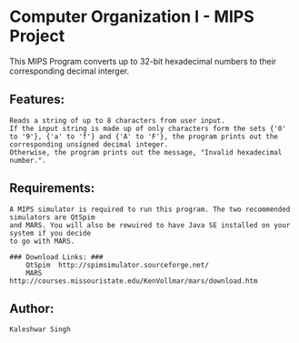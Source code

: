 # Computer Organization I - MIPS Project #

This MIPS Program converts up to 32-bit hexadecimal numbers to their corresponding decimal 
interger.

## Features: ##
	Reads a string of up to 8 characters from user input.
	If the input string is made up of only characters form the sets {'0' to '9'}, {'a' to 'f'} and {'A' to 'F'}, the program prints out the corresponding unsigned decimal integer.
	Otherwise, the program prints out the message, "Invalid hexadecimal number.".

## Requirements: ##
	A MIPS simulator is required to run this program. The two recommended simulators are QtSpim 
	and MARS. You will also be rewuired to have Java SE installed on your system if you decide 
	to go with MARS.

	### Download Links: ###
		QtSpim	http://spimsimulator.sourceforge.net/
		MARS	http://courses.missouristate.edu/KenVollmar/mars/download.htm

## Author: ##
	Kaleshwar Singh		

